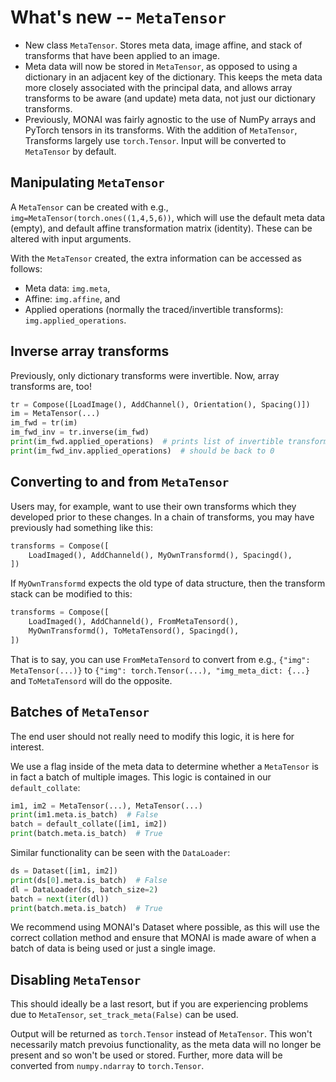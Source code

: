 # What's new -- `MetaTensor`

- New class `MetaTensor`. Stores meta data, image affine, and stack of transforms that have been applied to an image.
- Meta data will now be stored in `MetaTensor`, as opposed to using a dictionary in an adjacent key of the dictionary. This keeps the meta data more closely associated with the principal data, and allows array transforms to be aware (and update) meta data, not just our dictionary transforms.
- Previously, MONAI was fairly agnostic to the use of NumPy arrays and PyTorch tensors in its transforms. With the addition of `MetaTensor`,
Transforms largely use `torch.Tensor`. Input will be converted to `MetaTensor` by default.

## Manipulating `MetaTensor`

A `MetaTensor` can be created with e.g., `img=MetaTensor(torch.ones((1,4,5,6))`, which will use the default meta data (empty), and default affine transformation matrix (identity). These can be altered with input arguments.

With the `MetaTensor` created, the extra information can be accessed as follows:

- Meta data: `img.meta`,
- Affine: `img.affine`, and
- Applied operations (normally the traced/invertible transforms): `img.applied_operations`.

## Inverse array transforms

Previously, only dictionary transforms were invertible. Now, array transforms are, too!

```python
tr = Compose([LoadImage(), AddChannel(), Orientation(), Spacing()])
im = MetaTensor(...)
im_fwd = tr(im)
im_fwd_inv = tr.inverse(im_fwd)
print(im_fwd.applied_operations)  # prints list of invertible transforms
print(im_fwd_inv.applied_operations)  # should be back to 0
```

## Converting to and from `MetaTensor`

Users may, for example, want to use their own transforms which they developed prior to these changes. In a chain of transforms, you may have previously had something like this:

```python
transforms = Compose([
    LoadImaged(), AddChanneld(), MyOwnTransformd(), Spacingd(),
])
```

If `MyOwnTransformd` expects the old type of data structure, then the transform stack can be modified to this:

```python
transforms = Compose([
    LoadImaged(), AddChanneld(), FromMetaTensord(),
    MyOwnTransformd(), ToMetaTensord(), Spacingd(),
])
```

That is to say, you can use `FromMetaTensord` to convert from e.g., `{"img": MetaTensor(...)}` to `{"img": torch.Tensor(...), "img_meta_dict: {...}` and `ToMetaTensord` will do the opposite.

## Batches of `MetaTensor`

The end user should not really need to modify this logic, it is here for interest.

We use a flag inside of the meta data to determine whether a `MetaTensor` is in fact a batch of multiple images. This logic is contained in our `default_collate`:

```python
im1, im2 = MetaTensor(...), MetaTensor(...)
print(im1.meta.is_batch)  # False
batch = default_collate([im1, im2])
print(batch.meta.is_batch)  # True
```

Similar functionality can be seen with the `DataLoader`:
```python
ds = Dataset([im1, im2])
print(ds[0].meta.is_batch)  # False
dl = DataLoader(ds, batch_size=2)
batch = next(iter(dl))
print(batch.meta.is_batch)  # True
```

<p class="callout info">We recommend using MONAI's Dataset where possible, as this will use the correct collation method and ensure that MONAI is made aware of when a batch of data is being used or just a single image.</p>

## Disabling `MetaTensor`

This should ideally be a last resort, but if you are experiencing problems due to `MetaTensor`, `set_track_meta(False)` can be used.

Output will be returned as `torch.Tensor` instead of `MetaTensor`. This won't necessarily match prevoius functionality, as the meta data will no longer be present and so won't be used or stored. Further, more data will be converted from `numpy.ndarray` to `torch.Tensor`.